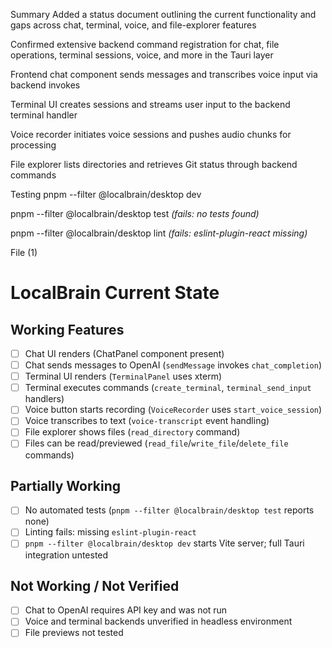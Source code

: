 Summary
Added a status document outlining the current functionality and gaps across chat, terminal, voice, and file-explorer features

Confirmed extensive backend command registration for chat, file operations, terminal sessions, voice, and more in the Tauri layer

Frontend chat component sends messages and transcribes voice input via backend invokes

Terminal UI creates sessions and streams user input to the backend terminal handler

Voice recorder initiates voice sessions and pushes audio chunks for processing

File explorer lists directories and retrieves Git status through backend commands

Testing
pnpm --filter @localbrain/desktop dev

pnpm --filter @localbrain/desktop test *(fails: no tests found)*

pnpm --filter @localbrain/desktop lint *(fails: eslint-plugin-react missing)*


File (1)

# LocalBrain Current State

## Working Features
- [ ] Chat UI renders (ChatPanel component present)
- [ ] Chat sends messages to OpenAI (`sendMessage` invokes `chat_completion`)
- [ ] Terminal UI renders (`TerminalPanel` uses xterm)
- [ ] Terminal executes commands (`create_terminal`, `terminal_send_input` handlers)
- [ ] Voice button starts recording (`VoiceRecorder` uses `start_voice_session`)
- [ ] Voice transcribes to text (`voice-transcript` event handling)
- [ ] File explorer shows files (`read_directory` command)
- [ ] Files can be read/previewed (`read_file`/`write_file`/`delete_file` commands)

## Partially Working
- [ ] No automated tests (`pnpm --filter @localbrain/desktop test` reports none)
- [ ] Linting fails: missing `eslint-plugin-react`
- [ ] `pnpm --filter @localbrain/desktop dev` starts Vite server; full Tauri integration untested

## Not Working / Not Verified
- [ ] Chat to OpenAI requires API key and was not run
- [ ] Voice and terminal backends unverified in headless environment
- [ ] File previews not tested
